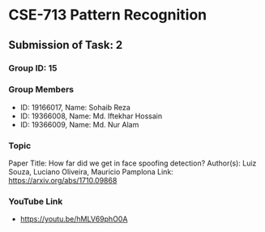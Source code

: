 # CSE-713 Pattern Recognition

## Submission of Task: 2
### Group ID: 15

### Group Members
- ID: 19166017, Name: Sohaib Reza
- ID: 19366008, Name: Md. Iftekhar Hossain
- ID: 19366009, Name: Md. Nur Alam

### Topic
Paper Title: How far did we get in face spoofing detection?
Author(s): Luiz Souza, Luciano Oliveira, Mauricio Pamplona
Link: https://arxiv.org/abs/1710.09868

### YouTube Link 
- https://youtu.be/hMLV69phO0A
